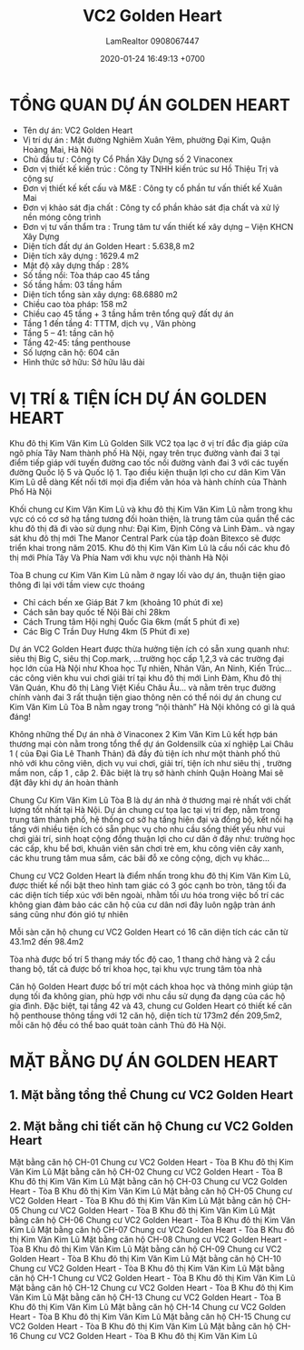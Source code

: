 ﻿---
layout: post
title:  "VC2 Golden Heart"
description: LamRealtor 0908067447 bán dự án căn hộ chung cư Golden Heart ở Hà Nội Hoàng Mai Đại Kim Nghiêm Xuân Yêm
image: /assets/roman-plaza/01-tong-quan.jpg
author: LamRealtor 0908067447
date:   2020-01-24 16:49:13 +0700
lang: vi
permalink: /ha-noi/hoang-mai/dai-kim/nghiem-xuan-yem/vc2-golden-heart.html
excerpt_separator: <!--more-->
categories: ha-noi hoang-mai dai-kim nghiem-xuan-yem
tags: ban du-an can-ho chung-cu
---

# TỔNG QUAN DỰ ÁN GOLDEN HEART

* Tên dự án: VC2 Golden Heart
* Vị trí dự án : Mặt đường Nghiêm Xuân Yêm, phường Đại Kim, Quận Hoàng Mai, Hà Nội
* Chủ đầu tư : Công ty Cổ Phần Xây Dựng số 2 Vinaconex
* Đơn vị thiết kế kiến trúc : Công ty TNHH kiến trúc sư Hồ Thiệu Trị và cộng sự
* Đơn vị thiết kế kết cấu và M&E : Công ty cổ phần tư vấn thiết kế Xuân Mai
* Đơn vị khảo sát địa chất : Công ty cổ phần khảo sát địa chất và xử lý nền móng công trình
* Đơn vị tư vấn thẩm tra : Trung tâm tư vấn thiết kế xây dựng – Viện KHCN Xây Dựng
* Diện tích đất dự án Golden Heart : 5.638,8 m2
* Diện tích xây dựng : 1629.4 m2
* Mật độ xây dựng thấp : 28%
* Số tầng nổi: Tòa tháp cao 45 tầng
* Số tầng hầm: 03 tầng hầm
* Diện tích tổng sàn xây dựng: 68.6880 m2
* Chiều cao tòa pháp: 158 m2
* Chiều cao 45 tầng + 3 tầng hầm trên tổng quỹ đất dự án
* Tầng 1 đến tầng 4: TTTM, dịch vụ , Văn phòng
* Tầng 5 – 41: tầng căn hộ
* Tầng 42-45: tầng penthouse
* Số lượng căn hộ: 604 căn
* Hình thức sở hữu: Sở hữu lâu dài

# VỊ TRÍ & TIỆN ÍCH DỰ ÁN GOLDEN HEART

Khu đô thị Kim Văn Kim Lũ Golden Silk VC2 tọa lạc ở vị trí đắc địa giáp cửa ngõ phía Tây Nam thành phố Hà Nội, ngay trên trục đường vành đai 3 tại điểm tiếp giáp với tuyến đường cao tốc nối đường vành đai 3 với các tuyến đường Quốc lộ 5 và Quốc lộ 1. Tạo điều kiện thuận lợi cho cư dân Kim Văn Kim Lũ dễ dàng Kết nối tới mọi địa điểm văn hóa và hành chính của Thành Phố Hà Nội

Khối chung cư Kim Văn Kim Lũ và khu đô thị Kim Văn Kim Lũ nằm trong khu vực có có cơ sở hạ tầng tương đối hoàn thiện, là trung tâm của quần thể các khu đô thị đã đi vào sử dụng như: Đại Kim, Định Công và Linh Đàm.. và ngay sát khu đô thị mới The Manor Central Park của tập đoàn Bitexco sẽ được triển khai trong năm 2015. Khu đô thị Kim Văn Kim Lũ là cầu nối các khu đô thị mới Phía Tây Và Phía Nam với khu vực nội thành Hà Nội

Tòa B chung cư Kim Văn Kim Lũ nằm ở ngay lối vào dự án, thuận tiện giao thông đi lại với tầm view cực thoáng

* Chỉ cách bến xe Giáp Bát 7 km  (khoảng 10 phút đi xe)
* Cách sân bay quốc tế Nội Bài chỉ 28km
* Cách Trung tâm Hội nghị Quốc Gia 6km (mất 5 phút đi xe)
* Các Big C Trần Duy Hưng 4km (5 Phút đi xe)

Dự án VC2 Golden Heart được thừa hưởng tiện ích có sẵn xung quanh như: siêu thị Big C, siêu thị Cop.mark, …trường học cấp 1,2,3 và các trường đại học lớn của Hà Nội như Khoa học Tự nhiên, Nhân Văn, An Ninh, Kiến Trúc… các công viên khu vui chơi giải trí tại khu đô thị mới Linh Đàm, Khu đô thị Văn Quán, Khu đô thị Làng Việt Kiều Châu Âu… và nằm trên trục đường chính vành đai 3 rất thuận tiện giao thông nên có thể nói dự án chung cư Kim Văn Kim Lũ Tòa B nằm ngay trong “nội thành” Hà Nội không có gì là quá đáng!

Không những thế Dự án nhà ở Vinaconex 2 Kim Văn Kim Lũ kết hợp bán thương mại còn  nằm trong tổng thể dự án Goldensilk của xí nghiệp Lai Châu 1 ( của Đại Gia Lê Thanh Thản) đã đầy đủ tiện ích như một thành phố thủ nhỏ với khu công viên, dịch vụ vui chơi, giải trí, tiện ích như  siêu thị , trường mầm non, cấp 1 , câp 2. Đăc biệt là trụ sở hành chính Quận Hoàng Mai sẽ đặt đây khi dự án hoàn thành

Chung Cư Kim Văn Kim Lũ Tòa B là dự án nhà ở thương mại rẻ nhất với chất lượng tốt nhất tại Hà Nội. Dự án chung cư tọa lạc tại vị trí đẹp, nằm trong trung tâm thành phố, hệ thống cơ sở hạ tầng hiện đại và đồng bộ, kết nối hạ tầng với nhiều tiện ích có sẵn phục vụ cho nhu cầu sống thiết yếu như vui chơi giải trí, sinh hoạt cộng đồng thuận lợi cho cư dân ở đây như: trường học các cấp, khu bể bơi, khuân viên sân chơi trẻ em, khu công viên cây xanh, các khu trung tâm mua sắm, các bãi đỗ xe công cộng, dịch vụ khác…

Chung cư VC2 Golden Heart là điểm nhấn trong khu đô thị Kim Văn Kim Lũ, được thiết kế nổi bật theo hình tam giác có 3 góc cạnh bo tròn, tăng tối đa các diện tích tiếp xúc với bên ngoài, nhằm tối ưu hóa trong việc bố trí các không gian đảm bảo các căn hộ của cư dân nơi đây luôn ngập tràn ánh sáng cũng như đón gió tự nhiên

Mỗi sàn căn hộ chung cư VC2 Golden Heart có 16 căn diện tích các căn từ 43.1m2 đến 98.4m2

Tòa nhà được bố trí 5 thang máy tốc độ cao, 1 thang chở hàng và 2 cầu thang bộ, tất cả được bố trí khoa học, tại khu vực trung tâm tòa nhà

Căn hộ Golden Heart được bố trí một cách khoa học và thông minh giúp tận dụng tối đa không gian, phù hợp với nhu cầu sử dụng đa dạng của các hộ gia đình. Đặc biệt, tại tầng 42 và 43, chung cư Golden Heart có thiết kế căn hộ penthouse thông tầng với 12 căn hộ, diện tích từ 173m2 đến 209,5m2, mỗi căn hộ đều có thể bao quát toàn cảnh Thủ đô Hà Nội.

# MẶT BẰNG DỰ ÁN GOLDEN HEART

## 1. Mặt bằng tổng thể Chung cư VC2 Golden Heart

## 2. Mặt bằng chi tiết căn hộ Chung cư VC2 Golden Heart

Mặt bằng căn hộ CH-01 Chung cư VC2 Golden Heart - Tòa B Khu đô thị Kim Văn Kim Lũ
Mặt bằng căn hộ CH-02 Chung cư VC2 Golden Heart - Tòa B Khu đô thị Kim Văn Kim Lũ
Mặt bằng căn hộ CH-03 Chung cư VC2 Golden Heart - Tòa B Khu đô thị Kim Văn Kim Lũ
Mặt bằng căn hộ CH-05 Chung cư VC2 Golden Heart - Tòa B Khu đô thị Kim Văn Kim Lũ
Mặt bằng căn hộ CH-05 Chung cư VC2 Golden Heart - Tòa B Khu đô thị Kim Văn Kim Lũ
Mặt bằng căn hộ CH-06 Chung cư VC2 Golden Heart - Tòa B Khu đô thị Kim Văn Kim Lũ
Mặt bằng căn hộ CH-07 Chung cư VC2 Golden Heart - Tòa B Khu đô thị Kim Văn Kim Lũ
Mặt bằng căn hộ CH-08 Chung cư VC2 Golden Heart - Tòa B Khu đô thị Kim Văn Kim Lũ
Mặt bằng căn hộ CH-09 Chung cư VC2 Golden Heart - Tòa B Khu đô thị Kim Văn Kim Lũ
Mặt bằng căn hộ CH-10 Chung cư VC2 Golden Heart - Tòa B Khu đô thị Kim Văn Kim Lũ
Mặt bằng căn hộ CH-1 Chung cư VC2 Golden Heart - Tòa B Khu đô thị Kim Văn Kim Lũ
Mặt bằng căn hộ CH-12 Chung cư VC2 Golden Heart - Tòa B Khu đô thị Kim Văn Kim Lũ
Mặt bằng căn hộ CH-13 Chung cư VC2 Golden Heart - Tòa B Khu đô thị Kim Văn Kim Lũ
Mặt bằng căn hộ CH-14 Chung cư VC2 Golden Heart - Tòa B Khu đô thị Kim Văn Kim Lũ
Mặt bằng căn hộ CH-15 Chung cư VC2 Golden Heart - Tòa B Khu đô thị Kim Văn Kim Lũ
Mặt bằng căn hộ CH-16 Chung cư VC2 Golden Heart - Tòa B Khu đô thị Kim Văn Kim Lũ